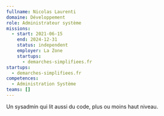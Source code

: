 ```yaml
---
fullname: Nicolas Laurenti
domaine: Développement
role: Administrateur système
missions:
  - start: 2021-06-15
    end: 2024-12-31
    status: independent
    employer: La Zone
    startups:
      - demarches-simplifiees.fr
startups:
  - demarches-simplifiees.fr
competences:
  - Administration Système
teams: []
---
```

Un sysadmin qui lit aussi du code, plus ou moins haut niveau.